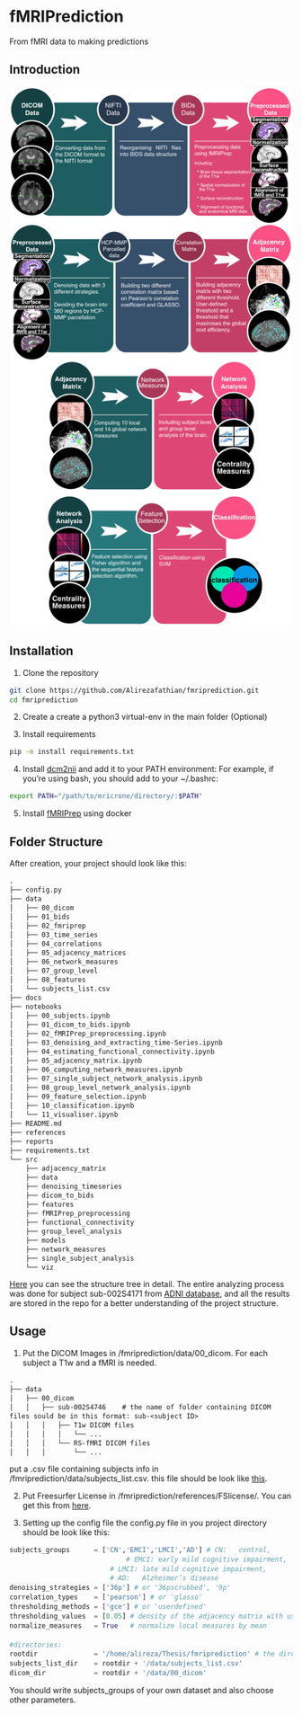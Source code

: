 fMRIPrediction
==============================

From fMRI data to making predictions
## Introduction

![pipeline](./docs/pipeline/pipeline.png)

## Installation 
1. Clone the repository

```bash
git clone https://github.com/Alirezafathian/fmriprediction.git
cd fmriprediction
```

2. Create a create a python3 virtual-env in the main folder (Optional)

3. Install requirements
```bash
pip -m install requirements.txt
```
4. Install <a href="https://www.nitrc.org/projects/dcm2nii">dcm2nii</a> and add it to your PATH environment:
For example, if you’re using bash, you should add to your ~/.bashrc:
```bash
export PATH="/path/to/mricrone/directory/:$PATH"
```

5. Install <a href="https://fmriprep.org/en/stable/">fMRIPrep</a> using docker

## Folder Structure
After creation, your project should look like this:

```
.
├── config.py
├── data
│   ├── 00_dicom
│   ├── 01_bids
│   ├── 02_fmriprep
│   ├── 03_time_series
│   ├── 04_correlations
│   ├── 05_adjacency_matrices
│   ├── 06_network_measures
│   ├── 07_group_level
│   ├── 08_features
│   └── subjects_list.csv
├── docs
├── notebooks
│   ├── 00_subjects.ipynb
│   ├── 01_dicom_to_bids.ipynb
│   ├── 02_fMRIPrep_preprocessing.ipynb
│   ├── 03_denoising_and_extracting_time-Series.ipynb
│   ├── 04_estimating_functional_connectivity.ipynb
│   ├── 05_adjacency_matrix.ipynb
│   ├── 06_computing_network_measures.ipynb
│   ├── 07_single_subject_network_analysis.ipynb
│   ├── 08_group_level_network_analysis.ipynb
│   ├── 09_feature_selection.ipynb
│   ├── 10_classification.ipynb
│   └── 11_visualiser.ipynb
├── README.md
├── references
├── reports
├── requirements.txt
└── src
    ├── adjacency_matrix
    ├── data
    ├── denoising_timeseries
    ├── dicom_to_bids
    ├── features
    ├── fMRIPrep_preprocessing
    ├── functional_connectivity
    ├── group_level_analysis
    ├── models
    ├── network_measures
    ├── single_subject_analysis
    └── viz
```

<a href="https://github.com/Alirezafathian/fmriprediction/tree.md">Here</a> you can see the structure tree in detail. The entire analyzing process was done for subject sub-002S4171 from <a href="http://adni.loni.usc.edu/">ADNI database</a>, and all the results are stored in the repo for a better understanding of the project structure.
## Usage
1. Put the DICOM Images in /fmriprediction/data/00_dicom.
For each subject a T1w and a fMRI is needed.
```
.
├── data
│   ├── 00_dicom
│   │   ├── sub-002S4746    # the name of folder containing DICOM files sould be in this format: sub-<subject ID>
│   │   │   ├── T1w DICOM files
│   │   │   │   └── ...
│   │   │   └── RS-fMRI DICOM files
│   │   │       └── ...
```
put a .csv file containing subjects info in /fmriprediction/data/subjects_list.csv. this file should be look like <a href="https://github.com/Alirezafathian/fmriprediction/blob/master/data/subjects_list.csv">this</a>.

2. Put Freesurfer License in /fmriprediction/references/FSlicense/. You can get this from <a href="https://surfer.nmr.mgh.harvard.edu/registration.html">here</a>.

3. Setting up the config file
the config.py file in you project directory should be look like this: 
```python
subjects_groups      = ['CN','EMCI','LMCI','AD'] # CN:   control,
					         # EMCI: early mild cognitive impairment,
						 # LMCI: late mild cognitive impairment,
						 # AD:   Alzheimer’s disease
denoising_strategies = ['36p'] # or '36pscrubbed', '9p'
correlation_types    = ['pearson'] # or 'glasso'
thresholding_methods = ['gce'] # or 'userdefined'
thresholding_values  = [0.05] # density of the adjacency matrix with userdefined thresholding method.
normalize_measures   = True   # normalize local measures by mean

#directories:
rootdir              = '/home/alireza/Thesis/fmriprediction' # the directory of fmriprediction
subjects_list_dir    = rootdir + '/data/subjects_list.csv' 
dicom_dir            = rootdir + '/data/00_dicom'
```
You should write subjects_groups of your own dataset and also choose other parameters.
